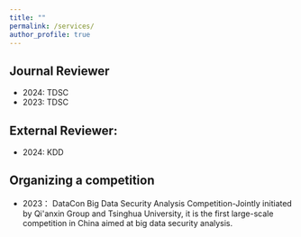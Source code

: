 ```yaml
---
title: ""
permalink: /services/
author_profile: true
---
```


## Journal Reviewer
- 2024: TDSC
- 2023: TDSC

## External Reviewer: 
- 2024: KDD

## Organizing a competition
- 2023： DataCon Big Data Security Analysis Competition-Jointly initiated by Qi'anxin Group and Tsinghua University, it is the first large-scale competition in China aimed at big data security analysis.
